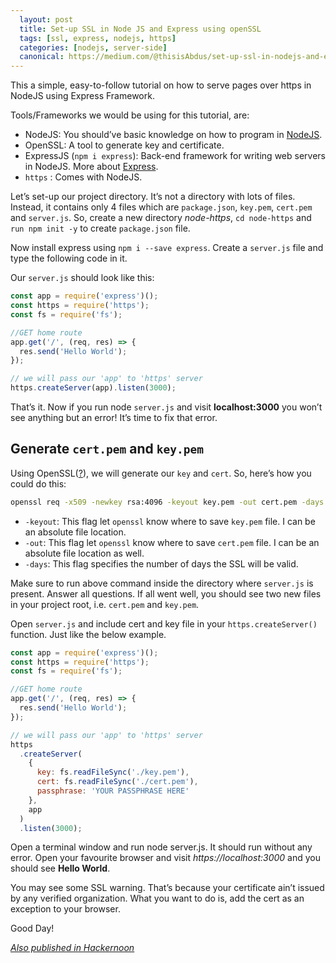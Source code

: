 ```yaml
---
  layout: post
  title: Set-up SSL in Node JS and Express using openSSL
  tags: [ssl, express, nodejs, https]
  categories: [nodejs, server-side]
  canonical: https://medium.com/@thisisAbdus/set-up-ssl-in-nodejs-and-express-using-openssl-f2529eab5bb
---
```


This a simple, easy-to-follow tutorial on how to serve pages over https in NodeJS using Express Framework.

Tools/Frameworks we would be using for this tutorial, are:

- NodeJS: You should’ve basic knowledge on how to program in [NodeJS](https://nodejs.org).
- OpenSSL: A tool to generate key and certificate.
- ExpressJS (`npm i express`): Back-end framework for writing web servers in NodeJS. More about [Express](https://expressjs.com).
- `https` : Comes with NodeJS.

Let’s set-up our project directory. It’s not a directory with lots of files. Instead, it contains only 4 files which are `package.json`, `key.pem`, `cert.pem` and `server.js`. So, create a new directory _node-https_, `cd node-https` and `run npm init -y` to create `package.json` file.

Now install express using `npm i --save express`. Create a `server.js` file and type the following code in it.

Our `server.js` should look like this:

```js
const app = require('express')();
const https = require('https');
const fs = require('fs');

//GET home route
app.get('/', (req, res) => {
  res.send('Hello World');
});

// we will pass our 'app' to 'https' server
https.createServer(app).listen(3000);
```

That’s it. Now if you run node `server.js` and visit **localhost:3000** you won’t see anything but an error! It’s time to fix that error.

## Generate `cert.pem` and `key.pem`

Using OpenSSL([?](https://www.openssl.org/)), we will generate our `key` and `cert`. So, here’s how you could do this:

```sh
openssl req -x509 -newkey rsa:4096 -keyout key.pem -out cert.pem -days 365
```

- `-keyout`: This flag let `openssl` know where to save `key.pem` file. I can be an absolute file location.
- `-out`: This flag let `openssl` know where to save `cert.pem` file. I can be an absolute file location as well.
- `-days`: This flag specifies the number of days the SSL will be valid.

Make sure to run above command inside the directory where `server.js` is present. Answer all questions. If all went well, you should see two new files in your project root, i.e. `cert.pem` and `key.pem`.

Open `server.js` and include cert and key file in your `https.createServer()` function. Just like the below example.

```js
const app = require('express')();
const https = require('https');
const fs = require('fs');

//GET home route
app.get('/', (req, res) => {
  res.send('Hello World');
});

// we will pass our 'app' to 'https' server
https
  .createServer(
    {
      key: fs.readFileSync('./key.pem'),
      cert: fs.readFileSync('./cert.pem'),
      passphrase: 'YOUR PASSPHRASE HERE'
    },
    app
  )
  .listen(3000);
```

Open a terminal window and run node server.js. It should run without any error. Open your favourite browser and visit _https://localhost:3000_ and you should see __Hello World__.

You may see some SSL warning. That’s because your certificate ain’t issued by any verified organization. What you want to do is, add the cert as an exception to your browser.

Good Day!

_<u>Also published in <a href='https://hackernoon.com/set-up-ssl-in-nodejs-and-express-using-openssl-f2529eab5bb'>Hackernoon</a></u>_